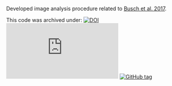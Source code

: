 Developed image analysis procedure related to [Busch et al. 2017](https://doi.org/10.3389/fmars.2017.00166 'Busch et al. 2017').

This code was archived under: [![DOI](https://zenodo.org/badge/177217745.svg)](https://zenodo.org/badge/latestdoi/177217745) [![GitHub license](https://badgen.net/github/license/Naereen/Strapdown.js)](https://github.com/Naereen/StrapDown.js/blob/master/LICENSE) [![GitHub tag](https://img.shields.io/github/tag/Naereen/StrapDown.js.svg)](https://GitHub.com/Naereen/StrapDown.js/tags/)
